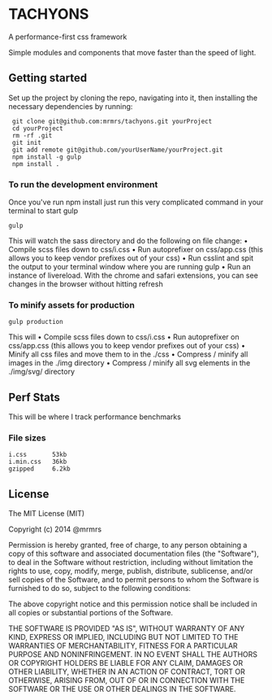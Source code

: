 # TACHYONS

A performance-first css framework

Simple modules and components that move faster than the speed of light.



## Getting started

Set up the project by cloning the repo, navigating into it, then installing the necessary dependencies by running:

```
 git clone git@github.com:mrmrs/tachyons.git yourProject
 cd yourProject
 rm -rf .git
 git init
 git add remote git@github.com/yourUserName/yourProject.git
 npm install -g gulp
 npm install .
```

### To run the development environment

Once you've run npm install just run this very complicated command in your terminal to start gulp

    gulp

This will watch the sass directory and do the following on file change:
  • Compile scss files down to css/i.css
  • Run autoprefixer on css/app.css (this allows you to keep vendor prefixes out of your css)
  • Run csslint and spit the output to your terminal window where you are running gulp
  • Run an instance of livereload. With the chrome and safari extensions, you can see
    changes in the browser without hitting refresh

### To minify assets for production

    gulp production

This will
  • Compile scss files down to css/i.css
  • Run autoprefixer on css/app.css (this allows you to keep vendor prefixes out of your css)
  • Minify all css files and move them to in the ./css
  • Compress / minify all images in the ./img directory
  • Compress / minify all svg elements in the ./img/svg/ directory

## Perf Stats

This will be where I track performance benchmarks

### File sizes

```
i.css       53kb
i.min.css   36kb
gzipped     6.2kb
```

## License

The MIT License (MIT)

Copyright (c) 2014 @mrmrs

Permission is hereby granted, free of charge, to any person obtaining a copy of this software and associated documentation files (the "Software"), to deal in the Software without restriction, including without limitation the rights to use, copy, modify, merge, publish, distribute, sublicense, and/or sell copies of the Software, and to permit persons to whom the Software is furnished to do so, subject to the following conditions:

The above copyright notice and this permission notice shall be included in all copies or substantial portions of the Software.

THE SOFTWARE IS PROVIDED "AS IS", WITHOUT WARRANTY OF ANY KIND, EXPRESS OR IMPLIED, INCLUDING BUT NOT LIMITED TO THE WARRANTIES OF MERCHANTABILITY, FITNESS FOR A PARTICULAR PURPOSE AND NONINFRINGEMENT. IN NO EVENT SHALL THE AUTHORS OR COPYRIGHT HOLDERS BE LIABLE FOR ANY CLAIM, DAMAGES OR OTHER LIABILITY, WHETHER IN AN ACTION OF CONTRACT, TORT OR OTHERWISE, ARISING FROM, OUT OF OR IN CONNECTION WITH THE SOFTWARE OR THE USE OR OTHER DEALINGS IN THE SOFTWARE.
